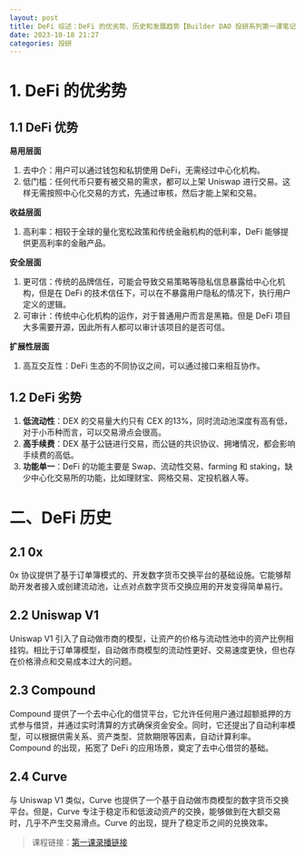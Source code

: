 ```yaml
---
layout: post
title: DeFi 综述：DeFi 的优劣势、历史和发展趋势【Builder DAO 投研系列第一课笔记】
date: 2023-10-18 21:27
categories: 投研
---
```


# 1. DeFi 的优劣势

## 1.1 DeFi 优势

<!-- ![DeFi优势](/images/DeFi优势.png) -->

**易用层面**

1. 去中介：用户可以通过钱包和私钥使用 DeFi，无需经过中心化机构。
2. 低门槛：任何代币只要有被交易的需求，都可以上架 Uniswap 进行交易。这样无需按照中心化交易的方式，先通过审核，然后才能上架和交易。

**收益层面**

1. 高利率：相较于全球的量化宽松政策和传统金融机构的低利率，DeFi 能够提供更高利率的金融产品。

**安全层面**

1. 更可信：传统的品牌信任，可能会导致交易策略等隐私信息暴露给中心化机构，但是在 DeFi 的技术信任下，可以在不暴露用户隐私的情况下，执行用户定义的逻辑。
2. 可审计：传统中心化机构的运作，对于普通用户而言是黑箱。但是 DeFi 项目大多需要开源，因此所有人都可以审计该项目的是否可信。

**扩展性层面**

1. 高互交互性：DeFi 生态的不同协议之间，可以通过接口来相互协作。

## 1.2 DeFi 劣势

<!-- ![DeFi劣势](/images/DeFi劣势.png) -->

1. **低流动性**：DEX 的交易量大约只有 CEX 的13%，同时流动池深度有高有低，对于小币种而言，可以交易滑点会很高。
2. **高手续费**：DEX 基于公链进行交易，而公链的共识协议、拥堵情况，都会影响手续费的高低。
3. **功能单一**：DeFi 的功能主要是 Swap、流动性交易、farming 和 staking，缺少中心化交易所的功能，比如理财宝、网格交易、定投机器人等。

# 二、DeFi 历史

## 2.1 0x

0x 协议提供了基于订单簿模式的、开发数字货币交换平台的基础设施。它能够帮助开发者接入或创建流动池，让点对点数字货币交换应用的开发变得简单易行。

## 2.2 Uniswap V1

Uniswap V1 引入了自动做市商的模型，让资产的价格与流动性池中的资产比例相挂钩。相比于订单簿模型，自动做市商模型的流动性更好、交易速度更快，但也存在价格滑点和交易成本过大的问题。

## 2.3 Compound

Compound 提供了一个去中心化的借贷平台，它允许任何用户通过超额抵押的方式参与借贷，并通过实时清算的方式确保资金安全。同时，它还提出了自动利率模型，可以根据供需关系、资产类型、贷款期限等因素，自动计算利率。Compound 的出现，拓宽了 DeFi 的应用场景，奠定了去中心借贷的基础。

## 2.4 Curve

与 Uniswap V1 类似，Curve 也提供了一个基于自动做市商模型的数字货币交换平台。但是，Curve 专注于稳定币和低波动资产的交换，能够做到在大额交易时，几乎不产生交易滑点。Curve 的出现，提升了稳定币之间的兑换效率。

> 课程链接：<a href="https://drive.google.com/drive/folders/1UE58Ga-trI0gIXHJq_8J8mOgWoRvKgKx?usp=sharing" target="_blank">第一课录播链接</a>